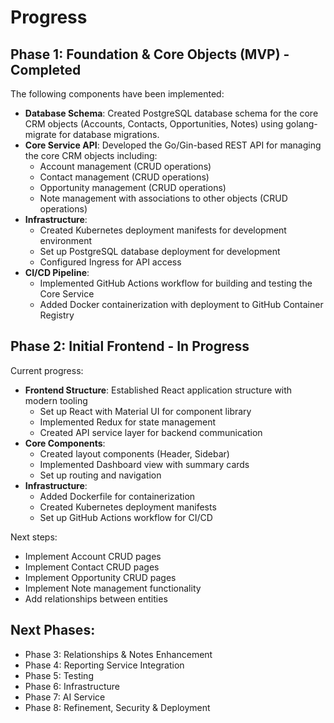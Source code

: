 # Progress

## Phase 1: Foundation & Core Objects (MVP) - Completed

The following components have been implemented:

- **Database Schema**: Created PostgreSQL database schema for the core CRM objects (Accounts, Contacts, Opportunities, Notes) using golang-migrate for database migrations.
- **Core Service API**: Developed the Go/Gin-based REST API for managing the core CRM objects including:
  - Account management (CRUD operations)
  - Contact management (CRUD operations)
  - Opportunity management (CRUD operations)
  - Note management with associations to other objects (CRUD operations)
- **Infrastructure**: 
  - Created Kubernetes deployment manifests for development environment
  - Set up PostgreSQL database deployment for development
  - Configured Ingress for API access
- **CI/CD Pipeline**:
  - Implemented GitHub Actions workflow for building and testing the Core Service
  - Added Docker containerization with deployment to GitHub Container Registry

## Phase 2: Initial Frontend - In Progress

Current progress:

- **Frontend Structure**: Established React application structure with modern tooling
  - Set up React with Material UI for component library
  - Implemented Redux for state management
  - Created API service layer for backend communication
- **Core Components**:
  - Created layout components (Header, Sidebar)
  - Implemented Dashboard view with summary cards
  - Set up routing and navigation
- **Infrastructure**:
  - Added Dockerfile for containerization
  - Created Kubernetes deployment manifests
  - Set up GitHub Actions workflow for CI/CD

Next steps:
- Implement Account CRUD pages
- Implement Contact CRUD pages 
- Implement Opportunity CRUD pages
- Implement Note management functionality
- Add relationships between entities

## Next Phases:

- Phase 3: Relationships & Notes Enhancement
- Phase 4: Reporting Service Integration
- Phase 5: Testing
- Phase 6: Infrastructure
- Phase 7: AI Service
- Phase 8: Refinement, Security & Deployment